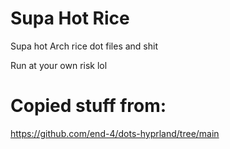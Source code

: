 # Supa Hot Rice
 Supa hot Arch rice dot files and shit

 Run at your own risk lol

# Copied stuff from:
https://github.com/end-4/dots-hyprland/tree/main
